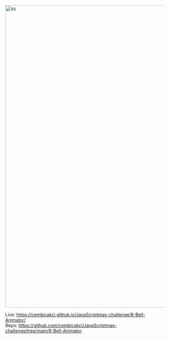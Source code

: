 
<img width="956" alt="ss" src="https://user-images.githubusercontent.com/73403359/151676252-aba9e69e-8906-4598-9850-a2a621699970.png">

Live: https://cembicakci.github.io/JavaScriptmas-challenge/8-Bell-Animator/ <br>
Repo: https://github.com/cembicakci/JavaScriptmas-challenge/tree/main/8-Bell-Animator
